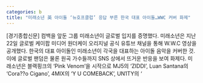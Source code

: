 ```yaml
---
categories: b
title: "미래소년 英 아이돌 ‘뉴호프클럽’ 응답 부른 한국 대표 아이돌…WWC 커버 화제"
---
```

[경기종합신문] 컴백을 앞둔 그룹 미래소년이 글로벌 입지를 증명했다. 미래소년은 지난 22일 글로벌 케이팝 미디어 원더케이 오리지널 공식 유튜브 채널을 통해 W.W.C 영상을 공개했다. 한국의 대표 아이돌인 미래소년이 각국을 대표하는 아이돌 음악을 커버한 것. 이에 글로벌 팬덤은 물론 원곡 가수들까지 SNS 상에서 뜨거운 반응을 보여 화제다. 미래소년은 블랙핑크의 ‘Pink Venom’을 시작으로 MJ5의 ‘ZIDDI’, Luan Santana의 ‘Cora??o Cigano’, 4MIX의 ‘Y U COMEBACK’, UN1TY의 ‘